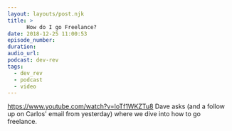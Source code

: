 ```yaml
---
layout: layouts/post.njk
title: >
      How do I go Freelance?
date: 2018-12-25 11:00:53
episode_number: 
duration: 
audio_url: 
podcast: dev-rev
tags: 
  - dev_rev
  - podcast
  - video
---
```


https://www.youtube.com/watch?v=loTf1WKZTu8 Dave asks (and a follow up on Carlos' email from yesterday) where we dive into how to go freelance.


